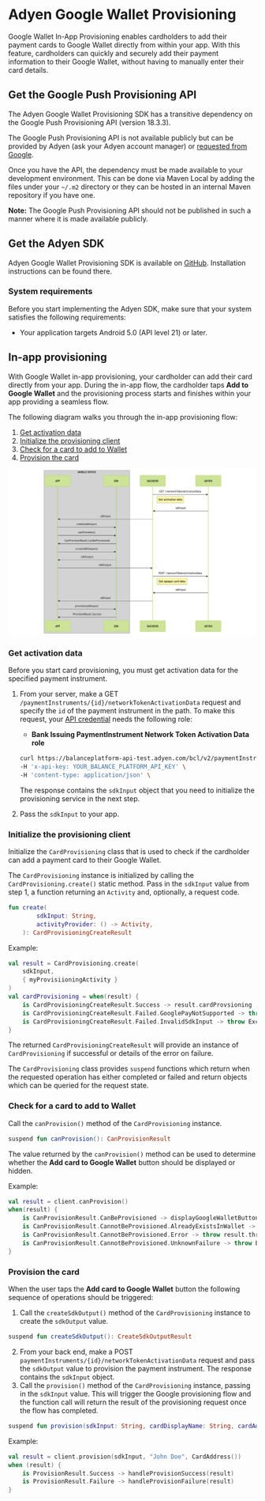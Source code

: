 # Adyen Google Wallet Provisioning

Google Wallet In-App Provisioning enables cardholders to add their payment cards to Google Wallet directly from within your app. With this feature, cardholders can quickly and securely add their payment information to their Google Wallet, without having to manually enter their card details.

## Get the Google Push Provisioning API

The Adyen Google Wallet Provisioning SDK has a transitive dependency on the Google Push Provisioning API (version 18.3.3). 

The Google Push Provisioning API is not available publicly but can be provided by Adyen (ask your Adyen account manager) or [requested from Google](https://support.google.com/faqs/contact/pp_api_allowlist). 

Once you have the API, the dependency must be made available to your development environment. This can be done via Maven Local by adding the files under your `~/.m2` directory or they can be hosted in an internal Maven repository if you have one. 

**Note:** The Google Push Provisioning API should not be published in such a manner where it is made available publicly.

## Get the Adyen SDK

Adyen Google Wallet Provisioning SDK is available on [GitHub](https://github.com/Adyen/adyen-google-pay-provisioning-android/). Installation instructions can be found there.

### System requirements

Before you start implementing the Adyen SDK, make sure that your system satisfies the following requirements:

- Your application targets Android 5.0 (API level 21) or later.

## In-app provisioning

With Google Wallet in-app provisioning, your cardholder can add their card directly from your app. During the in-app flow, the cardholder taps **Add to Google Wallet** and the provisioning process starts and finishes within your app providing a seamless flow.

The following diagram walks you through the in-app provisioning flow:

1. [Get activation data](#get-activation-data)
2. [Initialize the provisioning client](#initialize-the-provisioning-client)
3. [Check for a card to add to Wallet](#check-for-a-card-to-add-to-wallet)
4. [Provision the card](#provision-the-card)

![](resources/provisioning_flow.png)

### Get activation data

Before you start card provisioning, you must get activation data for the specified payment instrument.

1. From your server, make a GET `/paymentInstruments/{id}/networkTokenActivationData` request and specify the `id` of the payment instrument in the path. To make this request, your [API credential](/issuing/manage-access/api-credentials-web-service) needs the following role:

    - **Bank Issuing PaymentInstrument Network Token Activation Data role**

    ```bash
    curl https://balanceplatform-api-test.adyen.com/bcl/v2/paymentInstruments/{id}/networkTokenActivationData \
    -H 'x-api-key: YOUR_BALANCE_PLATFORM_API_KEY' \
    -H 'content-type: application/json' \
    ```

    The response contains the `sdkInput` object that you need to initialize the provisioning service in the next step.

2. Pass the `sdkInput` to your app.

### Initialize the provisioning client

Initialize the `CardProvisioning` class that is used to check if the cardholder can add a payment card to their Google Wallet.

The `CardProvisioning` instance is initialized by calling the `CardProvisioning.create()` static method. Pass in the `sdkInput` value from step 1, a function returning an `Activity` and, optionally, a request code. 

```kotlin
fun create(
        sdkInput: String,
        activityProvider: () -> Activity,
    ): CardProvisioningCreateResult
```

Example:
```kotlin
val result = CardProvisioning.create(
    sdkInput,
    { myProvisiioningActivity }
)
val cardProvisioning = when(result) {
    is CardProvisioningCreateResult.Success -> result.cardProvsioning
    is CardProvisioningCreateResult.Failed.GooglePayNotSupported -> throw Exception("Google Pay not supported")
    is CardProvisioningCreateResult.Failed.InvalidSdkInput -> throw Exception("Invalid sdk input")
}
```

The returned `CardProvisioningCreateResult` will provide an instance of `CardProvisioning` if successful or details of the error on failure.

The `CardProvisioning` class provides `suspend` functions which return when the requested operation has either completed or failed and return objects which can be queried for the request state.

### Check for a card to add to Wallet

Call the `canProvision()` method of the `CardProvisioning` instance.

```kotlin
suspend fun canProvision(): CanProvisionResult
```

The value returned by the `canProvision()` method can be used to determine whether the **Add card to Google Wallet** button should be displayed or hidden.

Example:
```kotlin
val result = client.canProvision()
when(result) {
    is CanProvisionResult.CanBeProvisioned -> displayGoogleWalletButton()
    is CanProvisionResult.CannotBeProvisioned.AlreadyExistsInWallet -> hideGoogleWalletButton()
    is CanProvisionResult.CannotBeProvisioned.Error -> throw result.throwable
    is CanProvisionResult.CannotBeProvisioned.UnknownFailure -> throw Exception("Unknown failure")
}
```

### Provision the card

When the user taps the **Add card to Google Wallet** button the following sequence of operations should be triggered:

1. Call the `createSdkOutput()` method of the `CardProvisioning` instance to create the `sdkOutput` value.
```kotlin
suspend fun createSdkOutput(): CreateSdkOutputResult
```
2. From your back end, make a POST `paymentInstruments/{id}/networkTokenActivationData` request and pass the `sdkOutput` value to provision the payment instrument. The response contains the `sdkInput` object.
3. Call the `provision()` method of the `CardProvisioning` instance, passing in the `sdkInput` value. This will trigger the Google provisioning flow and the function call will return the result of the provisioning request once the flow has completed. 
```kotlin
suspend fun provision(sdkInput: String, cardDisplayName: String, cardAddress: CardAddress): ProvisionResult
```
Example:
```kotlin
val result = client.provision(sdkInput, "John Doe", CardAddress())
when (result) {
    is ProvisionResult.Success -> handleProvisionSuccess(result)
    is ProvisionResult.Failure -> handleProvisionFailure(result)
}
```
